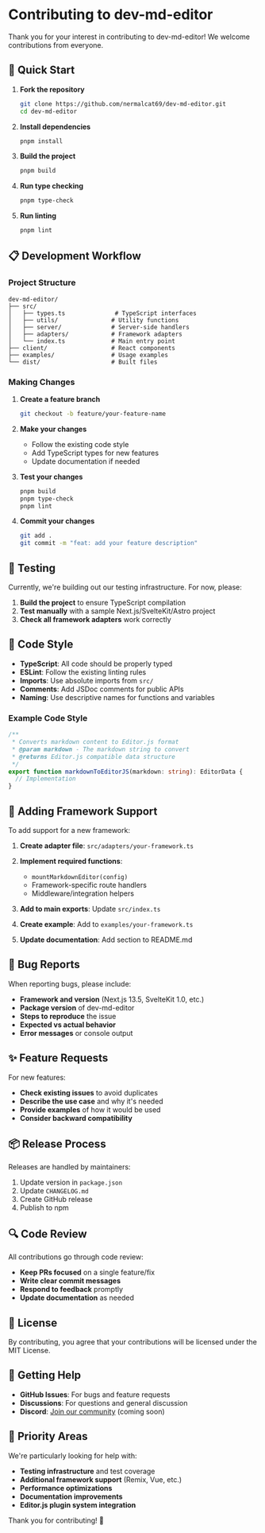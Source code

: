 # Contributing to dev-md-editor

Thank you for your interest in contributing to dev-md-editor! We welcome contributions from everyone.

## 🚀 Quick Start

1. **Fork the repository**
   ```bash
   git clone https://github.com/nermalcat69/dev-md-editor.git
   cd dev-md-editor
   ```

2. **Install dependencies**
   ```bash
   pnpm install
   ```

3. **Build the project**
   ```bash
   pnpm build
   ```

4. **Run type checking**
   ```bash
   pnpm type-check
   ```

5. **Run linting**
   ```bash
   pnpm lint
   ```

## 📋 Development Workflow

### Project Structure

```
dev-md-editor/
├── src/
│   ├── types.ts              # TypeScript interfaces
│   ├── utils/               # Utility functions
│   ├── server/              # Server-side handlers
│   ├── adapters/            # Framework adapters
│   └── index.ts             # Main entry point
├── client/                  # React components
├── examples/                # Usage examples
└── dist/                    # Built files
```

### Making Changes

1. **Create a feature branch**
   ```bash
   git checkout -b feature/your-feature-name
   ```

2. **Make your changes**
   - Follow the existing code style
   - Add TypeScript types for new features
   - Update documentation if needed

3. **Test your changes**
   ```bash
   pnpm build
   pnpm type-check
   pnpm lint
   ```

4. **Commit your changes**
   ```bash
   git add .
   git commit -m "feat: add your feature description"
   ```

## 🧪 Testing

Currently, we're building out our testing infrastructure. For now, please:

1. **Build the project** to ensure TypeScript compilation
2. **Test manually** with a sample Next.js/SvelteKit/Astro project
3. **Check all framework adapters** work correctly

## 📝 Code Style

- **TypeScript**: All code should be properly typed
- **ESLint**: Follow the existing linting rules
- **Imports**: Use absolute imports from `src/`
- **Comments**: Add JSDoc comments for public APIs
- **Naming**: Use descriptive names for functions and variables

### Example Code Style

```typescript
/**
 * Converts markdown content to Editor.js format
 * @param markdown - The markdown string to convert
 * @returns Editor.js compatible data structure
 */
export function markdownToEditorJS(markdown: string): EditorData {
  // Implementation
}
```

## 🔧 Adding Framework Support

To add support for a new framework:

1. **Create adapter file**: `src/adapters/your-framework.ts`
2. **Implement required functions**:
   - `mountMarkdownEditor(config)`
   - Framework-specific route handlers
   - Middleware/integration helpers

3. **Add to main exports**: Update `src/index.ts`
4. **Create example**: Add to `examples/your-framework.ts`
5. **Update documentation**: Add section to README.md

## 🐛 Bug Reports

When reporting bugs, please include:

- **Framework and version** (Next.js 13.5, SvelteKit 1.0, etc.)
- **Package version** of dev-md-editor
- **Steps to reproduce** the issue
- **Expected vs actual behavior**
- **Error messages** or console output

## ✨ Feature Requests

For new features:

- **Check existing issues** to avoid duplicates
- **Describe the use case** and why it's needed
- **Provide examples** of how it would be used
- **Consider backward compatibility**

## 📦 Release Process

Releases are handled by maintainers:

1. Update version in `package.json`
2. Update `CHANGELOG.md`
3. Create GitHub release
4. Publish to npm

## 🔍 Code Review

All contributions go through code review:

- **Keep PRs focused** on a single feature/fix
- **Write clear commit messages**
- **Respond to feedback** promptly
- **Update documentation** as needed

## 📄 License

By contributing, you agree that your contributions will be licensed under the MIT License.

## 🤝 Getting Help

- **GitHub Issues**: For bugs and feature requests
- **Discussions**: For questions and general discussion
- **Discord**: [Join our community](https://discord.gg/your-invite) (coming soon)

## 🎯 Priority Areas

We're particularly looking for help with:

- **Testing infrastructure** and test coverage
- **Additional framework support** (Remix, Vue, etc.)
- **Performance optimizations**
- **Documentation improvements**
- **Editor.js plugin system integration**

Thank you for contributing! 🙏 